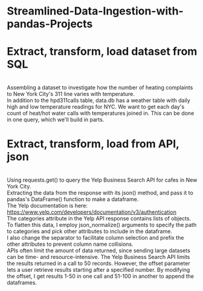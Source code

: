 # Streamlined-Data-Ingestion-with-pandas-Projects

# Extract, transform, load dataset from SQL
<br>Assembling a dataset to investigate how the number of heating complaints to New York City's 311 line varies with temperature.
<br>In addition to the hpd311calls table, data.db has a weather table with daily high and low temperature readings for NYC. We want to get each day's count of heat/hot water calls with temperatures joined in. This can be done in one query, which we'll build in parts.

# Extract, transform, load from API, json
<br>Using requests.get() to query the Yelp Business Search API for cafes in New York City.
<br>Extracting the data from the response with its json() method, and pass it to pandas's DataFrame() function to make a dataframe.
<br>The Yelp documentation is here: https://www.yelp.com/developers/documentation/v3/authentication
<br>The categories attribute in the Yelp API response contains lists of objects.
<br>To flatten this data, I employ json_normalize() arguments to specify the path to categories and pick other attributes to include in the dataframe.
<br>I also change the separator to facilitate column selection and prefix the other attributes to prevent column name collisions.
<br>APIs often limit the amount of data returned, since sending large datasets can be time- and resource-intensive. The Yelp Business Search API limits the results returned in a call to 50 records. However, the offset parameter lets a user retrieve results starting after a specified number. By modifying the offset, I get results 1-50 in one call and 51-100 in another to append the dataframes.
